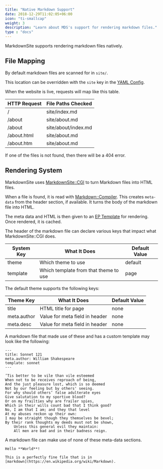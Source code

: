 ```yaml
---
title: "Native Markdown Support"
date: 2018-12-29T11:02:05+06:00
icon: "ti-smallcap"
weight: 3
description: "Learn about MDS's support for rendering markdown files."
type : "docs"
---
```


MarkdownSite supports rendering markdown files natively.

## File Mapping

By default markdown files are scanned for in `site/`.

This location can be overridden with the `site` key in the [YAML Config](/mds-config/).

When the website is live, requests will map like this table.

| HTTP Request  | File Paths Checked   |
| ------------- | -------------------- |
| /             | site/index.md        |
| /about        | site/about.md        |
| /about        | site/about/index.md  |
| /about.html   | site/about.md        |
| /about.htm    | site/about.md        |

If one of the files is not found, then there will be a 404 error.

## Rendering System

MarkdownSite uses [MarkdownSite::CGI](https://github.com/symkat/MarkdownSite/tree/master/CGI) to turn Markdown files into HTML files.

When a file is found, it is read with [Markdown::Compiler](https://github.com/symkat/Markdown-Compiler).  This creates `meta-data` from the header section, if available.  It turns the body of the markdown file into HTML.

The meta data and HTML is then given to an [EP Template](https://metacpan.org/dist/Mojolicious/view/lib/Mojolicious/Guides/Rendering.pod#Embedded-Perl) for rendering.  Once rendered, it is cached.

The header of the markdown file can declare various keys that impact what MarkdownSite::CGI does.

| System Key   | What It Does                          | Default Value |
| ------------ | ------------------------------------- | ------------- |
| theme        | Which theme to use                    | default       |
| template     | Which template from that theme to use | page          |

The default theme supports the following keys:

| Theme Key   | What It Does                           | Default Value |
| ------------ | ------------------------------------- | ------------- |
| title        | HTML title for page                   | none          |
| meta.author  | Value for meta field in header        | none          |
| meta.desc    | Value for meta field in header        | none          |


A markdown file that made use of these and has a custom template may look like the following:

```
---
title: Sonnet 121
meta.author: William Shakespeare
template: sonnet
---

’Tis better to be vile than vile esteemed
When not to be receives reproach of being,
And the just pleasure lost, which is so deemed
Not by our feeling but by others' seeing.
For why should others’ false adulterate eyes
Give salutation to my sportive blood?
Or on my frailties why are frailer spies,
Which in their wills count bad that I think good?
No, I am that I am; and they that level
At my abuses reckon up their own:
I may be straight though they themselves be bevel;
By their rank thoughts my deeds must not be shown,
    Unless this general evil they maintain:
    All men are bad and in their badness reign.
```

A markdown file can make use of none of these meta-data sections.

```
Hello **World**!

This is a perfectly fine file that is in
[markdown](https://en.wikipedia.org/wiki/Markdown).
```

